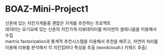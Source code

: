 # BOAZ-Mini-Project1

신촌에 있는 치킨가게들중 괜찮은 가게를 추천하는 프로젝트 <br> 데이터는 요기요에 있는 신촌의 치킨가게 리뷰데이터를 파이썬의 셀레니움을 이용해서 수집 <br> martrix factorization과 통계적 추천시스템을 이용해서 추천을 해주고, 자연어 처리를 이용해 리뷰를 분석해서 각 치킨집마다 특성을 추출 (wordcloud나 키워드 추출)


